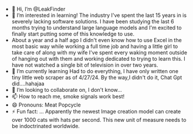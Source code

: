 - 👋 Hi, I’m @LeakFinder
- 👀 I’m interested in learning! The industry I've spent the last 15 years in is severely lacking software solutions. I have been studying the last 6 months trying to understand large language models and I'm excited to finally start putting some of this knowledge to use.
- About a year and a half ago I didn't even know how to use Excel in the most basic way while working a full time job and having a little girl to take care of along with my wife I've spent every waking moment outside of hanging out with them and working dedicated to trying to learn this. I have not watched a single bit of television in over two years.
- 🌱 I’m currently learning Had to do everything, I have only written one tiny little web scraper as of 4/27/24. By the way,I didn't do it, Chat Gpt did....hahajaa
- 💞️ I’m looking to collaborate on, I don't know...
- 📫 How to reach me, smoke signals work best!
- 😄 Pronouns: Meat Popcycle 
- ⚡ Fun fact: ... Apparently the newest Image creation model can create over 1000 cats with hats per second. This new unit of measure needs to be indoctrinated worldwide.

<!---
LeakFinder/LeakFinder is a ✨ special ✨ repository because its `README.md` (this file) appears on your GitHub profile.
You can click the Preview link to take a look at your changes.
--->
